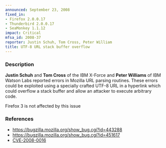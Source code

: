 ```yaml
---
announced: September 23, 2008
fixed_in:
- Firefox 2.0.0.17
- Thunderbird 2.0.0.17
- SeaMonkey 1.1.12
impact: Critical
mfsa_id: 2008-37
reporter: Justin Schuh, Tom Cross, Peter William
title: UTF-8 URL stack buffer overflow
---
```


<h3>Description</h3>

<p><strong>Justin Schuh</strong> and <strong>Tom Cross</strong> of the
IBM X-Force and <strong>Peter Williams</strong> of IBM Watson Labs reported
errors in Mozilla URL parsing routines.  These errors could be exploited
using a specially crafted UTF-8 URL in a hyperlink which could overflow
a stack buffer and allow an attacker to execute arbitrary code.</p>

<p class="note">Firefox 3 is not affected by this issue</p>

<h3>References</h3>

<ul>
  <li><a href="https://bugzilla.mozilla.org/show_bug.cgi?id=443288">https://bugzilla.mozilla.org/show_bug.cgi?id=443288</a></li>
  <li><a href="https://bugzilla.mozilla.org/show_bug.cgi?id=451617">https://bugzilla.mozilla.org/show_bug.cgi?id=451617</a></li>
  <li><a class="ex-ref" href="http://cve.mitre.org/cgi-bin/cvename.cgi?name=CVE-2008-0016">CVE-2008-0016</a></li>
</ul>



